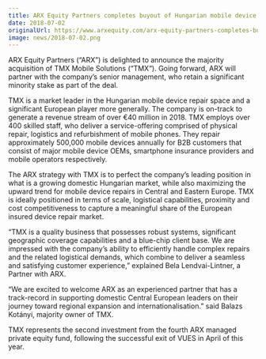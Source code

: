 ```yaml
---
title: ARX Equity Partners completes buyout of Hungarian mobile device repair business
date: 2018-07-02
originalUrl: https://www.arxequity.com/arx-equity-partners-completes-buyout-of-hungarian-mobile-device-repair-business/
image: news/2018-07-02.png
---
```


ARX Equity Partners (“ARX”) is delighted to announce the majority acquisition of TMX Mobile Solutions (“TMX“). Going forward, ARX will partner with the company’s senior management, who retain a significant minority stake as part of the deal.

TMX is a market leader in the Hungarian mobile device repair space and a significant European player more generally. The company is on-track to generate a revenue stream of over €40 million in 2018. TMX employs over 400 skilled staff, who deliver a service-offering comprised of physical repair, logistics and refurbishment of mobile phones. They repair approximately 500,000 mobile devices annually for B2B customers that consist of major mobile device OEMs, smartphone insurance providers and mobile operators respectively.

The ARX strategy with TMX is to perfect the company’s leading position in what is a growing domestic Hungarian market, while also maximizing the upward trend for mobile device repairs in Central and Eastern Europe. TMX is ideally positioned in terms of scale, logistical capabilities, proximity and cost competitiveness to capture a meaningful share of the European insured device repair market.

“TMX is a quality business that possesses robust systems, significant geographic coverage capabilities and a blue-chip client base. We are impressed with the company’s ability to efficiently handle complex repairs and the related logistical demands, which combine to deliver a seamless and satisfying customer experience,” explained Bela Lendvai-Lintner, a Partner with ARX.

“We are excited to welcome ARX as an experienced partner that has a track-record in supporting domestic Central European leaders on their journey toward regional expansion and internationalisation.” said Balazs Kotányi, majority owner of TMX.

TMX represents the second investment from the fourth ARX managed private equity fund, following the successful exit of VUES in April of this year.

